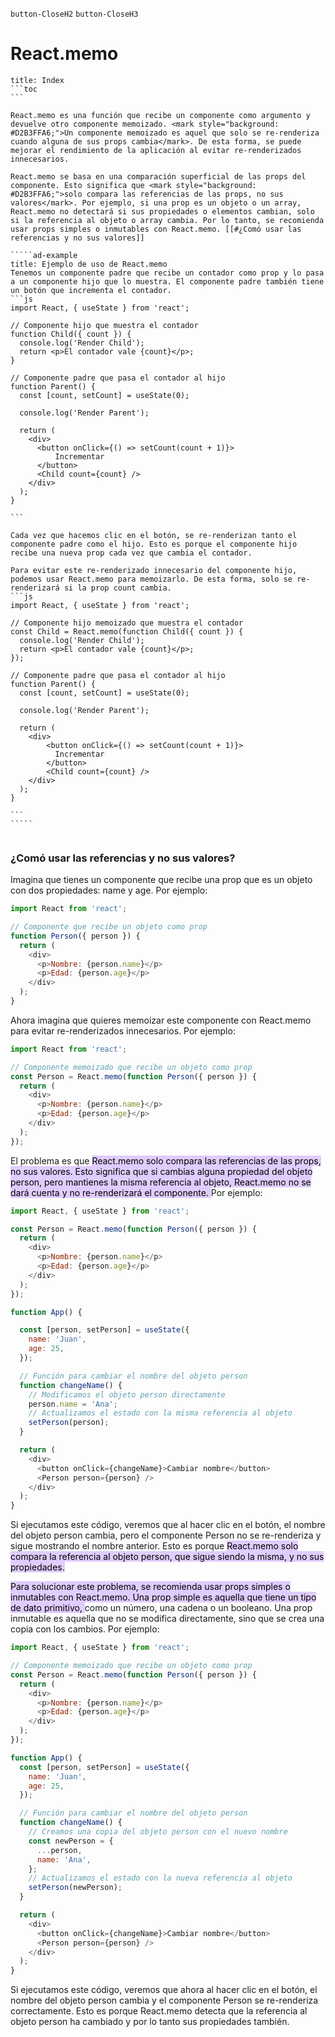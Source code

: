 
`button-CloseH2` `button-CloseH3`
# React.memo
````ad-info
title: Index
```toc
```
````

``````ad-abstract
React.memo es una función que recibe un componente como argumento y devuelve otro componente memoizado. <mark style="background: #D2B3FFA6;">Un componente memoizado es aquel que solo se re-renderiza cuando alguna de sus props cambia</mark>. De esta forma, se puede mejorar el rendimiento de la aplicación al evitar re-renderizados innecesarios.

React.memo se basa en una comparación superficial de las props del componente. Esto significa que <mark style="background: #D2B3FFA6;">solo compara las referencias de las props, no sus valores</mark>. Por ejemplo, si una prop es un objeto o un array, React.memo no detectará si sus propiedades o elementos cambian, solo si la referencia al objeto o array cambia. Por lo tanto, se recomienda usar props simples o inmutables con React.memo. [[#¿Comó usar las referencias y no sus valores]]

`````ad-example
title: Ejemplo de uso de React.memo
Tenemos un componente padre que recibe un contador como prop y lo pasa a un componente hijo que lo muestra. El componente padre también tiene un botón que incrementa el contador.
```js
import React, { useState } from 'react';

// Componente hijo que muestra el contador
function Child({ count }) {
  console.log('Render Child');
  return <p>El contador vale {count}</p>;
}

// Componente padre que pasa el contador al hijo
function Parent() {
  const [count, setCount] = useState(0);

  console.log('Render Parent');

  return (
    <div>
      <button onClick={() => setCount(count + 1)}>
	      Incrementar
      </button>
      <Child count={count} />
    </div>
  );
}

```

Cada vez que hacemos clic en el botón, se re-renderizan tanto el componente padre como el hijo. Esto es porque el componente hijo recibe una nueva prop cada vez que cambia el contador.

Para evitar este re-renderizado innecesario del componente hijo, podemos usar React.memo para memoizarlo. De esta forma, solo se re-renderizará si la prop count cambia.
```js
import React, { useState } from 'react';

// Componente hijo memoizado que muestra el contador
const Child = React.memo(function Child({ count }) {
  console.log('Render Child');
  return <p>El contador vale {count}</p>;
});

// Componente padre que pasa el contador al hijo
function Parent() {
  const [count, setCount] = useState(0);

  console.log('Render Parent');

  return (
    <div>
	    <button onClick={() => setCount(count + 1)}>
	      Incrementar
		</button>
	    <Child count={count} />
    </div>
  );
}

```
`````


``````
### ¿Comó usar las referencias y no sus valores?
Imagina que tienes un componente que recibe una prop que es un objeto con dos propiedades: name y age. Por ejemplo:
```js TI:"Componente Person que recibe un prop"
import React from 'react';

// Componente que recibe un objeto como prop
function Person({ person }) {
  return (
    <div>
      <p>Nombre: {person.name}</p>
      <p>Edad: {person.age}</p>
    </div>
  );
}

```
Ahora imagina que quieres memoizar este componente con React.memo para evitar re-renderizados innecesarios. Por ejemplo:
```js TI:"Componente memoizado" HL:"4"
import React from 'react';

// Componente memoizado que recibe un objeto como prop
const Person = React.memo(function Person({ person }) {
  return (
    <div>
      <p>Nombre: {person.name}</p>
      <p>Edad: {person.age}</p>
    </div>
  );
});

```
El problema es que <mark style="background: #D2B3FFA6;">React.memo solo compara las referencias de las props, no sus valores. Esto significa que si cambias alguna propiedad del objeto person, pero mantienes la misma referencia al objeto, React.memo no se dará cuenta y no re-renderizará el componente. </mark>Por ejemplo:
```js TI:"Modificar objeto directamente" HL:"19,21"
import React, { useState } from 'react';

const Person = React.memo(function Person({ person }) {
  return (
    <div>
      <p>Nombre: {person.name}</p>
      <p>Edad: {person.age}</p>
    </div>
  );
});

function App() {

  const [person, setPerson] = useState({
    name: 'Juan',
    age: 25,
  });

  // Función para cambiar el nombre del objeto person
  function changeName() {
    // Modificamos el objeto person directamente
    person.name = 'Ana';
    // Actualizamos el estado con la misma referencia al objeto
    setPerson(person);
  }

  return (
    <div>
      <button onClick={changeName}>Cambiar nombre</button>
      <Person person={person} />
    </div>
  );
}

```

Si ejecutamos este código, veremos que al hacer clic en el botón, el nombre del objeto person cambia, pero el componente Person no se re-renderiza y sigue mostrando el nombre anterior. Esto es porque <mark style="background: #D2B3FFA6;">React.memo solo compara la referencia al objeto person, que sigue siendo la misma, y no sus propiedades.</mark>

<mark style="background: #D2B3FFA6;">Para solucionar este problema, se recomienda usar props simples o inmutables con React.memo. Una prop simple es aquella que tiene un tipo de dato primitivo, </mark>como un número, una cadena o un booleano. Una prop inmutable es aquella que no se modifica directamente, sino que se crea una copia con los cambios. Por ejemplo:
```js HL:"19-21,24"
import React, { useState } from 'react';

// Componente memoizado que recibe un objeto como prop
const Person = React.memo(function Person({ person }) {
  return (
    <div>
      <p>Nombre: {person.name}</p>
      <p>Edad: {person.age}</p>
    </div>
  );
});

function App() {
  const [person, setPerson] = useState({
    name: 'Juan',
    age: 25,
  });

  // Función para cambiar el nombre del objeto person
  function changeName() {
    // Creamos una copia del objeto person con el nuevo nombre
    const newPerson = {
      ...person,
      name: 'Ana',
    };
    // Actualizamos el estado con la nueva referencia al objeto
    setPerson(newPerson);
  }

  return (
    <div>
      <button onClick={changeName}>Cambiar nombre</button>
      <Person person={person} />
    </div>
  );
}

```
Si ejecutamos este código, veremos que ahora al hacer clic en el botón, el nombre del objeto person cambia y el componente Person se re-renderiza correctamente. Esto es porque React.memo detecta que la referencia al objeto person ha cambiado y por lo tanto sus propiedades también.
